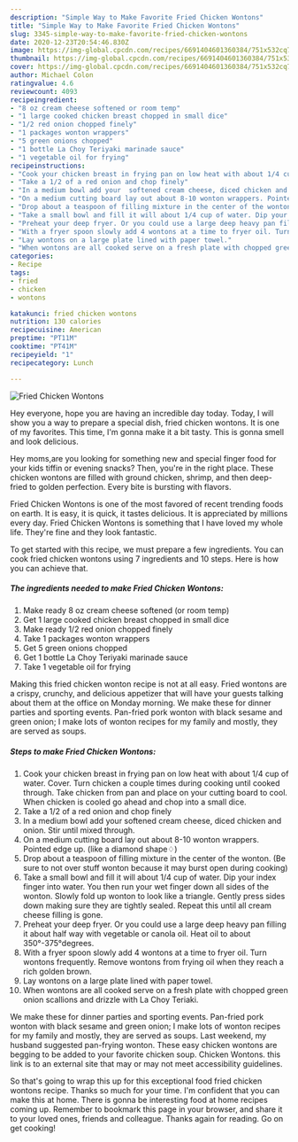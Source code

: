 ```yaml
---
description: "Simple Way to Make Favorite Fried Chicken Wontons"
title: "Simple Way to Make Favorite Fried Chicken Wontons"
slug: 3345-simple-way-to-make-favorite-fried-chicken-wontons
date: 2020-12-23T20:54:46.830Z
image: https://img-global.cpcdn.com/recipes/6691404601360384/751x532cq70/fried-chicken-wontons-recipe-main-photo.jpg
thumbnail: https://img-global.cpcdn.com/recipes/6691404601360384/751x532cq70/fried-chicken-wontons-recipe-main-photo.jpg
cover: https://img-global.cpcdn.com/recipes/6691404601360384/751x532cq70/fried-chicken-wontons-recipe-main-photo.jpg
author: Michael Colon
ratingvalue: 4.6
reviewcount: 4093
recipeingredient:
- "8 oz cream cheese softened or room temp"
- "1 large cooked chicken breast chopped in small dice"
- "1/2 red onion chopped finely"
- "1 packages wonton wrappers"
- "5 green onions chopped"
- "1 bottle La Choy Teriyaki marinade sauce"
- "1 vegetable oil for frying"
recipeinstructions:
- "Cook your chicken breast in frying pan on low heat with about 1/4 cup of water. Cover. Turn chicken a couple times during cooking until cooked through. Take chicken from pan and place on your cutting board to cool. When chicken is cooled go ahead and chop into a small dice."
- "Take a 1/2 of a red onion and chop finely"
- "In a medium bowl add your  softened cream cheese, diced chicken and onion. Stir until mixed through."
- "On a medium cutting board lay out about 8-10 wonton wrappers. Pointed edge up. (like a diamond shape♢)"
- "Drop about a teaspoon of filling mixture in the center of the wonton. (Be sure to not over stuff wonton because it may burst open during cooking)"
- "Take a small bowl and fill it will about 1/4 cup of water. Dip your index finger into water. You then run your wet finger down all sides of the wonton. Slowly fold up wonton to look like a triangle. Gently press sides down making sure they are tightly sealed. Repeat this until all cream cheese filling is gone."
- "Preheat your deep fryer. Or you could use a large deep heavy pan filling it about half way with vegetable or canola oil. Heat oil to about 350°-375°degrees."
- "With a fryer spoon slowly add 4 wontons at a time to fryer oil. Turn wontons frequently. Remove wontons from frying oil when they reach a rich golden brown."
- "Lay wontons on a large plate lined with paper towel."
- "When wontons are all cooked serve on a fresh plate with chopped green onion scallions and drizzle with La Choy Teriaki."
categories:
- Recipe
tags:
- fried
- chicken
- wontons

katakunci: fried chicken wontons 
nutrition: 130 calories
recipecuisine: American
preptime: "PT11M"
cooktime: "PT41M"
recipeyield: "1"
recipecategory: Lunch

---
```



![Fried Chicken Wontons](https://img-global.cpcdn.com/recipes/6691404601360384/751x532cq70/fried-chicken-wontons-recipe-main-photo.jpg)

Hey everyone, hope you are having an incredible day today. Today, I will show you a way to prepare a special dish, fried chicken wontons. It is one of my favorites. This time, I'm gonna make it a bit tasty. This is gonna smell and look delicious.

Hey moms,are you looking for something new and special finger food for your kids tiffin or evening snacks? Then, you&#39;re in the right place. These chicken wontons are filled with ground chicken, shrimp, and then deep-fried to golden perfection. Every bite is bursting with flavors.

Fried Chicken Wontons is one of the most favored of recent trending foods on earth. It is easy, it is quick, it tastes delicious. It is appreciated by millions every day. Fried Chicken Wontons is something that I have loved my whole life. They're fine and they look fantastic.


To get started with this recipe, we must prepare a few ingredients. You can cook fried chicken wontons using 7 ingredients and 10 steps. Here is how you can achieve that.

<!--inarticleads1-->

##### The ingredients needed to make Fried Chicken Wontons:

1. Make ready 8 oz cream cheese softened (or room temp)
1. Get 1 large cooked chicken breast chopped in small dice
1. Make ready 1/2 red onion chopped finely
1. Take 1 packages wonton wrappers
1. Get 5 green onions chopped
1. Get 1 bottle La Choy Teriyaki marinade sauce
1. Take 1 vegetable oil for frying


Making this fried chicken wonton recipe is not at all easy. Fried wontons are a crispy, crunchy, and delicious appetizer that will have your guests talking about them at the office on Monday morning. We make these for dinner parties and sporting events. Pan-fried pork wonton with black sesame and green onion; I make lots of wonton recipes for my family and mostly, they are served as soups. 

<!--inarticleads2-->

##### Steps to make Fried Chicken Wontons:

1. Cook your chicken breast in frying pan on low heat with about 1/4 cup of water. Cover. Turn chicken a couple times during cooking until cooked through. Take chicken from pan and place on your cutting board to cool. When chicken is cooled go ahead and chop into a small dice.
1. Take a 1/2 of a red onion and chop finely
1. In a medium bowl add your  softened cream cheese, diced chicken and onion. Stir until mixed through.
1. On a medium cutting board lay out about 8-10 wonton wrappers. Pointed edge up. (like a diamond shape♢)
1. Drop about a teaspoon of filling mixture in the center of the wonton. (Be sure to not over stuff wonton because it may burst open during cooking)
1. Take a small bowl and fill it will about 1/4 cup of water. Dip your index finger into water. You then run your wet finger down all sides of the wonton. Slowly fold up wonton to look like a triangle. Gently press sides down making sure they are tightly sealed. Repeat this until all cream cheese filling is gone.
1. Preheat your deep fryer. Or you could use a large deep heavy pan filling it about half way with vegetable or canola oil. Heat oil to about 350°-375°degrees.
1. With a fryer spoon slowly add 4 wontons at a time to fryer oil. Turn wontons frequently. Remove wontons from frying oil when they reach a rich golden brown.
1. Lay wontons on a large plate lined with paper towel.
1. When wontons are all cooked serve on a fresh plate with chopped green onion scallions and drizzle with La Choy Teriaki.


We make these for dinner parties and sporting events. Pan-fried pork wonton with black sesame and green onion; I make lots of wonton recipes for my family and mostly, they are served as soups. Last weekend, my husband suggested pan-frying wonton. These easy chicken wontons are begging to be added to your favorite chicken soup. Chicken Wontons. this link is to an external site that may or may not meet accessibility guidelines. 

So that's going to wrap this up for this exceptional food fried chicken wontons recipe. Thanks so much for your time. I'm confident that you can make this at home. There is gonna be interesting food at home recipes coming up. Remember to bookmark this page in your browser, and share it to your loved ones, friends and colleague. Thanks again for reading. Go on get cooking!
